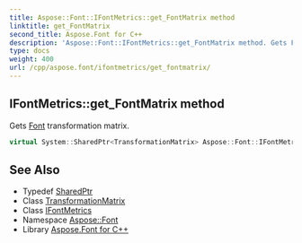 ```yaml
---
title: Aspose::Font::IFontMetrics::get_FontMatrix method
linktitle: get_FontMatrix
second_title: Aspose.Font for C++
description: 'Aspose::Font::IFontMetrics::get_FontMatrix method. Gets Font transformation matrix in C++.'
type: docs
weight: 400
url: /cpp/aspose.font/ifontmetrics/get_fontmatrix/
---
```

## IFontMetrics::get_FontMatrix method


Gets [Font](../../font/) transformation matrix.

```cpp
virtual System::SharedPtr<TransformationMatrix> Aspose::Font::IFontMetrics::get_FontMatrix()=0
```

## See Also

* Typedef [SharedPtr](../../../system/sharedptr/)
* Class [TransformationMatrix](../../transformationmatrix/)
* Class [IFontMetrics](../)
* Namespace [Aspose::Font](../../)
* Library [Aspose.Font for C++](../../../)
